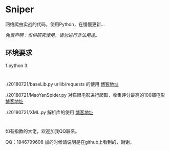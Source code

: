 # Sniper

网络爬虫实战的代码，使用Python，在慢慢更新...

*免责声明：仅供研究使用，请勿进行非法用途。*

## 环境要求

1.python 3.

#
./20180721/baseLib.py           urllib/requests 的使用                     [博客地址](http://www.sniper97.cn/index.php/category/note/worm/baselib)

./20180721/MaoYanSpider.py      对猫眼电影进行爬取，收集评分最高的100部电影  [博客地址](http://www.sniper97.cn/index.php/category/note/worm/maoyan)

./20180721/XML.py             解析库的使用                                  [博客地址](http://www.sniper97.cn/index.php/category/note/worm/XML)

#


如有指教的大佬，欢迎加我QQ联系。

QQ：1846799608 加的时候请说明是在github上看到的，谢谢。
